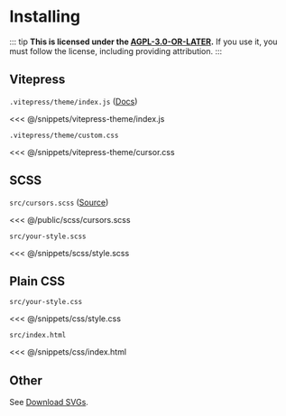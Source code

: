 # Installing

::: tip
**This is licensed under the [AGPL-3.0-OR-LATER](/LICENSE).** If you use it, you must follow the license, including providing attribution.
:::

## Vitepress

`.vitepress/theme/index.js` ([Docs](https://vitepress.dev/guide/extending-default-theme))

<<< @/snippets/vitepress-theme/index.js

`.vitepress/theme/custom.css`

<<< @/snippets/vitepress-theme/cursor.css

## SCSS

`src/cursors.scss` ([Source](https://cur.expo.moe/scss/cursors.scss))

<<< @/public/scss/cursors.scss

`src/your-style.scss`

<<< @/snippets/scss/style.scss

## Plain CSS

`src/your-style.css`

<<< @/snippets/css/style.css

`src/index.html`

<<< @/snippets/css/index.html

## Other

See [Download SVGs](./download-svg.md).
